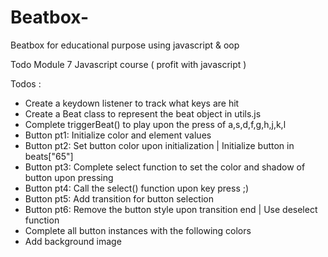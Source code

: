 # Beatbox-

Beatbox for educational purpose using javascript &amp; oop 

Todo Module 7 Javascript course ( profit with javascript )

Todos :

   * Create a keydown listener to track what keys are hit
   * Create a Beat class to represent the beat object in utils.js
   * Complete triggerBeat() to play upon the press of a,s,d,f,g,h,j,k,l
   * Button pt1: Initialize color and element values
   * Button pt2: Set button color upon initialization | Initialize button in beats["65"]
   * Button pt3: Complete select function to set the color and shadow of button upon pressing
   * Button pt4: Call the select() function upon key press ;)
   * Button pt5: Add transition for button selection
   * Button pt6: Remove the button style upon transition end | Use deselect function
   * Complete all button instances with the following colors
   * Add background image
